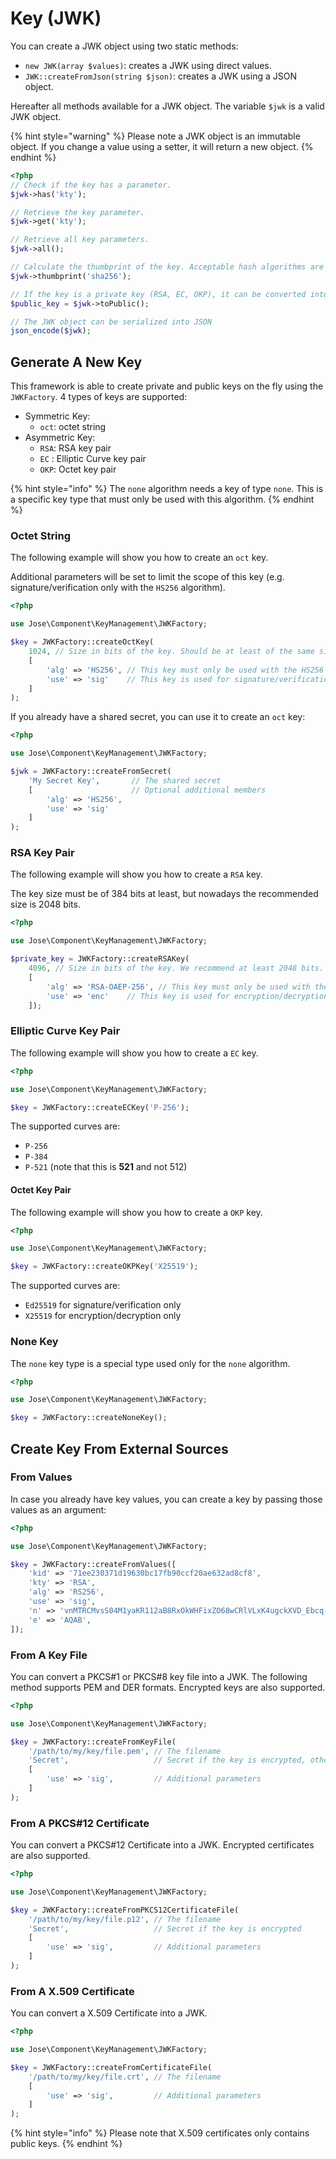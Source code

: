 # Key (JWK)

You can create a JWK object using two static methods:

* `new JWK(array $values)`: creates a JWK using direct values.
* `JWK::createFromJson(string $json)`: creates a JWK using a JSON object.

Hereafter all methods available for a JWK object. The variable `$jwk` is a valid JWK object.

{% hint style="warning" %}
Please note a JWK object is an immutable object. If you change a value using a setter, it will return a new object.
{% endhint %}

```php
<?php
// Check if the key has a parameter.
$jwk->has('kty');

// Retrieve the key parameter.
$jwk->get('kty');

// Retrieve all key parameters.
$jwk->all();

// Calculate the thumbprint of the key. Acceptable hash algorithms are those returned by the PHP function "hash_algos".
$jwk->thumbprint('sha256');

// If the key is a private key (RSA, EC, OKP), it can be converted into public:
$public_key = $jwk->toPublic();

// The JWK object can be serialized into JSON
json_encode($jwk);
```

## Generate A New Key

This framework is able to create private and public keys on the fly using the `JWKFactory`. 4 types of keys are supported:

* Symmetric Key:
  * `oct`: octet string
* Asymmetric Key:
  * `RSA`: RSA key pair
  * `EC` : Elliptic Curve key pair
  * `OKP`: Octet key pair

{% hint style="info" %}
The `none` algorithm needs a key of type `none`. This is a specific key type that must only be used with this algorithm.
{% endhint %}

### Octet String

The following example will show you how to create an `oct` key.

Additional parameters will be set to limit the scope of this key (e.g. signature/verification only with the `HS256` algorithm).

```php
<?php

use Jose\Component\KeyManagement\JWKFactory;

$key = JWKFactory::createOctKey(
    1024, // Size in bits of the key. Should be at least of the same size as the hashing algorithm.
    [
        'alg' => 'HS256', // This key must only be used with the HS256 algorithm
        'use' => 'sig'    // This key is used for signature/verification operations only
    ]
);
```

If you already have a shared secret, you can use it to create an `oct` key:

```php
<?php

use Jose\Component\KeyManagement\JWKFactory;

$jwk = JWKFactory::createFromSecret(
    'My Secret Key',       // The shared secret
    [                      // Optional additional members
        'alg' => 'HS256',
        'use' => 'sig'
    ]
);
```

### RSA Key Pair

The following example will show you how to create a `RSA` key.

The key size must be of 384 bits at least, but nowadays the recommended size is 2048 bits.

```php
<?php

use Jose\Component\KeyManagement\JWKFactory;

$private_key = JWKFactory::createRSAKey(
    4096, // Size in bits of the key. We recommend at least 2048 bits.
    [
        'alg' => 'RSA-OAEP-256', // This key must only be used with the RSA-OAEP-256 algorithm
        'use' => 'enc'    // This key is used for encryption/decryption operations only
    ]);
```

### Elliptic Curve Key Pair

The following example will show you how to create a `EC` key.

```php
<?php

use Jose\Component\KeyManagement\JWKFactory;

$key = JWKFactory::createECKey('P-256');
```

The supported curves are:

* `P-256`
* `P-384`
* `P-521` (note that this is **521** and not 512)

#### Octet Key Pair

The following example will show you how to create a `OKP` key.

```php
<?php

use Jose\Component\KeyManagement\JWKFactory;

$key = JWKFactory::createOKPKey('X25519');
```

The supported curves are:

* `Ed25519` for signature/verification only
* `X25519` for encryption/decryption only

### None Key

The `none` key type is a special type used only for the `none` algorithm.

```php
<?php

use Jose\Component\KeyManagement\JWKFactory;

$key = JWKFactory::createNoneKey();
```

## Create Key From External Sources

### From Values

In case you already have key values, you can create a key by passing those values as an argument:

```php
<?php

use Jose\Component\KeyManagement\JWKFactory;

$key = JWKFactory::createFromValues([
    'kid' => '71ee230371d19630bc17fb90ccf20ae632ad8cf8',
    'kty' => 'RSA',
    'alg' => 'RS256',
    'use' => 'sig',
    'n' => 'vnMTRCMvsS04M1yaKR112aB8RxOkWHFixZO68wCRlVLxK4ugckXVD_Ebcq-kms1T2XpoWntVfBuX40r2GvcD9UsTFt_MZlgd1xyGwGV6U_tfQUll5mKxCPjr60h83LXKJ_zmLXIqkV8tAoIg78a5VRWoms_0Bn09DKT3-RBWFjk=',
    'e' => 'AQAB',
]);
```

### From A Key File

You can convert a PKCS#1 or PKCS#8 key file into a JWK. The following method supports PEM and DER formats. Encrypted keys are also supported.

```php
<?php

use Jose\Component\KeyManagement\JWKFactory;

$key = JWKFactory::createFromKeyFile(
    '/path/to/my/key/file.pem', // The filename
    'Secret',                   // Secret if the key is encrypted, otherwise null
    [
        'use' => 'sig',         // Additional parameters
    ]
);
```

### From A PKCS#12 Certificate

You can convert a PKCS#12 Certificate into a JWK. Encrypted certificates are also supported.

```php
<?php

use Jose\Component\KeyManagement\JWKFactory;

$key = JWKFactory::createFromPKCS12CertificateFile(
    '/path/to/my/key/file.p12', // The filename
    'Secret',                   // Secret if the key is encrypted
    [
        'use' => 'sig',         // Additional parameters
    ]
);
```

### From A X.509 Certificate

You can convert a X.509 Certificate into a JWK.

```php
<?php

use Jose\Component\KeyManagement\JWKFactory;

$key = JWKFactory::createFromCertificateFile(
    '/path/to/my/key/file.crt', // The filename
    [
        'use' => 'sig',         // Additional parameters
    ]
);
```

{% hint style="info" %}
Please note that X.509 certificates only contains public keys.
{% endhint %}
